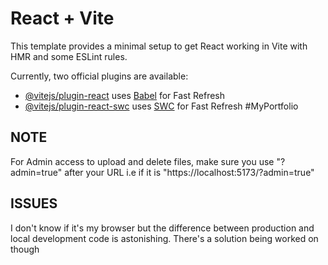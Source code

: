 # React + Vite

This template provides a minimal setup to get React working in Vite with HMR and some ESLint rules.

Currently, two official plugins are available:

- [@vitejs/plugin-react](https://github.com/vitejs/vite-plugin-react/blob/main/packages/plugin-react/README.md) uses [Babel](https://babeljs.io/) for Fast Refresh
- [@vitejs/plugin-react-swc](https://github.com/vitejs/vite-plugin-react-swc) uses [SWC](https://swc.rs/) for Fast Refresh
#MyPortfolio

## NOTE
For Admin access to upload and delete files, make sure you use "?admin=true" after your URL i.e if it is "https://localhost:5173/?admin=true"

## ISSUES
I don't know if it's my browser but the difference between production and local development code is astonishing. There's a solution being worked on though
